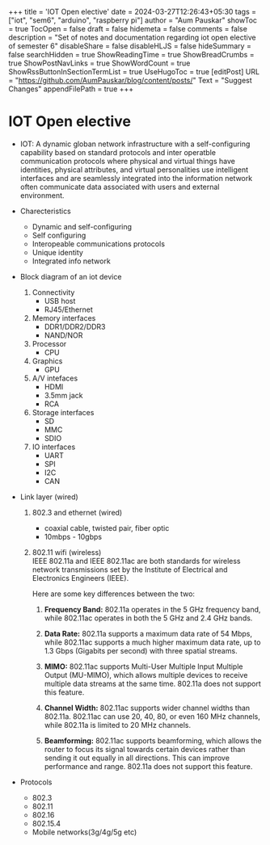 +++
title = 'IOT Open elective'
date = 2024-03-27T12:26:43+05:30
tags = ["iot", "sem6", "arduino", "raspberry pi"]
author = "Aum Pauskar"
showToc = true
TocOpen = false
draft = false
hidemeta = false
comments = false
description = "Set of notes and documentation regarding iot open elective of semester 6"
disableShare = false
disableHLJS = false
hideSummary = false
searchHidden = true
ShowReadingTime = true
ShowBreadCrumbs = true
ShowPostNavLinks = true
ShowWordCount = true
ShowRssButtonInSectionTermList = true
UseHugoToc = true
[editPost]
    URL = "https://github.com/AumPauskar/blog/content/posts/"
    Text = "Suggest Changes"
    appendFilePath = true
+++

# IOT Open elective 

- IOT: A dynamic globan network infrastructure with a self-configuring capability based on standard protocols and inter operatble communication protocols where physical and virtual things have identities, physical attributes, and virtual personalities use intelligent interfaces and are seamlessly integrated into the information network often communicate data associated with users and external environment.

- Charecteristics
    - Dynamic and self-configuring
    - Self configuring
    - Interopeable communications protocols
    - Unique identity
    - Integrated info network

- Block diagram of an iot device
    1. Connectivity
        - USB host
        - RJ45/Ethernet
    2. Memory interfaces
        - DDR1/DDR2/DDR3
        - NAND/NOR
    3. Processor
        - CPU
    4. Graphics
        - GPU
    5. A/V intefaces
        - HDMI
        - 3.5mm jack
        - RCA
    6. Storage interfaces
        - SD
        - MMC
        - SDIO
    7. IO interfaces
        - UART
        - SPI
        - I2C
        - CAN

- Link layer (wired)
    1. 802.3 and ethernet (wired)
        - coaxial cable, twisted pair, fiber optic
        - 10mbps - 10gbps

    2. 802.11 wifi (wireless) \
        IEEE 802.11a and IEEE 802.11ac are both standards for wireless network transmissions set by the Institute of Electrical and Electronics Engineers (IEEE).

        Here are some key differences between the two:

        1. **Frequency Band:** 802.11a operates in the 5 GHz frequency band, while 802.11ac operates in both the 5 GHz and 2.4 GHz bands.

        2. **Data Rate:** 802.11a supports a maximum data rate of 54 Mbps, while 802.11ac supports a much higher maximum data rate, up to 1.3 Gbps (Gigabits per second) with three spatial streams.

        3. **MIMO:** 802.11ac supports Multi-User Multiple Input Multiple Output (MU-MIMO), which allows multiple devices to receive multiple data streams at the same time. 802.11a does not support this feature.

        4. **Channel Width:** 802.11ac supports wider channel widths than 802.11a. 802.11ac can use 20, 40, 80, or even 160 MHz channels, while 802.11a is limited to 20 MHz channels.

        5. **Beamforming:** 802.11ac supports beamforming, which allows the router to focus its signal towards certain devices rather than sending it out equally in all directions. This can improve performance and range. 802.11a does not support this feature.

- Protocols
    - 802.3
    - 802.11
    - 802.16
    - 802.15.4
    - Mobile networks(3g/4g/5g etc)